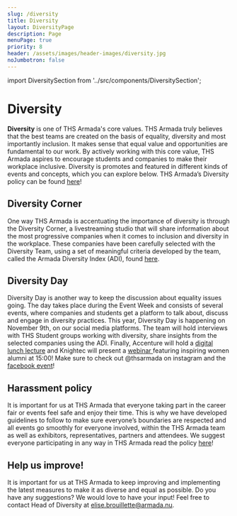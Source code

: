```yaml
---
slug: /diversity
title: Diversity
layout: DiversityPage
description: Page
menuPage: true
priority: 8
header: /assets/images/header-images/diversity.jpg
noJumbotron: false
---
```

import DiversitySection from '../src/components/DiversitySection';

<div className='diversitypage-container'>

# Diversity

<p><b id="diversity-color">Diversity</b> is one of THS Armada's core values. THS Armada truly believes that the best teams are created on the basis of equality, diversity and most importantly inclusion. It makes sense that equal value and opportunities are fundamental to our work. By actively working with this core value, THS Armada aspires to encourage students and companies to make their workplace inclusive. Diversity is promotes and featured in different kinds of events and concepts, which you can explore below. THS Armada’s Diversity policy can be found <a href="/assets/Diversity_policy_.pdf">here</a>!</p>

   <DiversitySection left>

## **Diversity Corner**

  One way THS Armada is accentuating the importance of diversity is through the Diversity Corner, a livestreaming studio that will share information about the most progressive companies when it comes to inclusion and diversity in the workplace. These companies have been carefully selected with the Diversity Team, using a set of meaningful criteria developed by the team, called the Armada Diversity Index (ADI), found [here](/assets/Focus_rooms_selection.pdf).

   </DiversitySection>

</div>
<div className='diversity-day'>
   <div className='diversitypage-container' style='padding-top: 0;'>

   <DiversitySection right>

## **Diversity Day**

Diversity Day is another way to keep the discussion about equality issues going. The day takes place during the Event Week and consists of several events, where companies and students get a platform to talk about, discuss and engage in diversity practices. This year, Diversity Day is happening on November 9th, on our social media platforms. The team will hold interviews with THS Student groups working with diversity, share insights from the selected companies using the ADI. Finally, Accenture will hold a [digital lunch lecture](https://www.facebook.com/events/661548751224597) and Knightec will present a [webinar ](https://www.facebook.com/events/1335175583489773)featuring inspiring women alumni at 15:00! Make sure to check out @thsarmada on instagram and the [facebook event](https://www.facebook.com/events/3373777216050973)!

   </DiversitySection>
   </div>
</div>

<div className='diversitypage-container'>

   <DiversitySection>

## Harassment policy

   It is important for us at THS Armada that everyone taking part in the career fair or events feel safe and enjoy their time. This is why we have developed guidelines to follow to make sure everyone’s boundaries are respected and all events go smoothly for everyone involved, within the THS Armada team as well as exhibitors, representatives, partners and attendees.  We suggest everyone participating in any way in THS Armada read the policy <a href="/assets/THS_Armada_Harassment_and_Safety_Policy.pdf">here</a>!

   </DiversitySection>

   <DiversitySection right>

## Help us improve!

   It is important for us at THS Armada to keep improving and implementing the latest measures to make it as diverse and equal as possible. Do you have any suggestions? We would love to have your input! Feel free to contact Head of Diversity at [elise.brouillette@armada.nu](mailto:elise.brouillette@armada.nu).

   </DiversitySection>

</div>